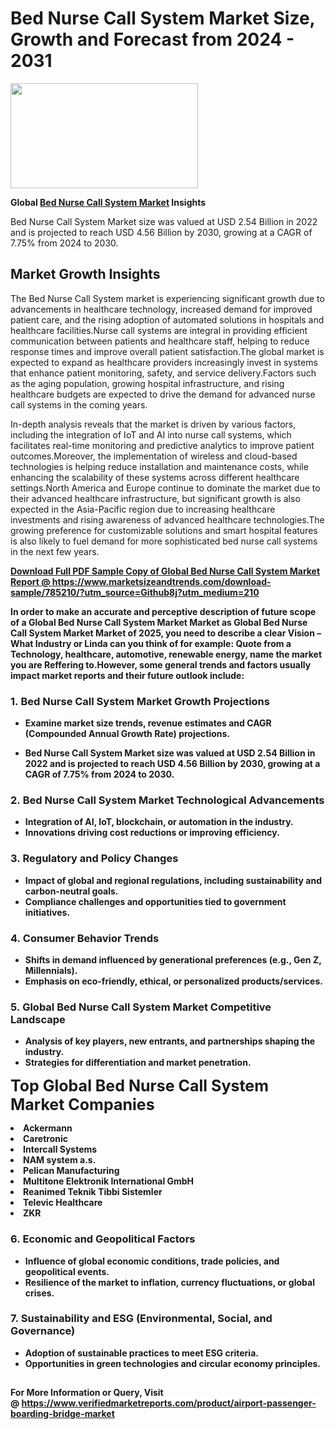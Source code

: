 <H1>Bed Nurse Call System Market Size, Growth and Forecast from 2024 - 2031</H1><img class="aligncenter size-medium wp-image-584254" src="https://thirdeyenews.in/wp-content/uploads/2024/09/Global-Market-Research-300x168.jpeg" alt="" width="300" height="168" /><p><strong>Global&nbsp;<a href="https://www.marketsizeandtrends.com/download-sample/785210/?utm_source=Github8j?utm_medium=210">Bed Nurse Call System Market</a> Insights</strong></p><p>Bed Nurse Call System Market size was valued at USD 2.54 Billion in 2022 and is projected to reach USD 4.56 Billion by 2030, growing at a CAGR of 7.75% from 2024 to 2030.</p><p><h2>Market Growth Insights</h2> <p>The Bed Nurse Call System market is experiencing significant growth due to advancements in healthcare technology, increased demand for improved patient care, and the rising adoption of automated solutions in hospitals and healthcare facilities.Nurse call systems are integral in providing efficient communication between patients and healthcare staff, helping to reduce response times and improve overall patient satisfaction.The global market is expected to expand as healthcare providers increasingly invest in systems that enhance patient monitoring, safety, and service delivery.Factors such as the aging population, growing hospital infrastructure, and rising healthcare budgets are expected to drive the demand for advanced nurse call systems in the coming years.</p> <p><strong><a href="#"></a></strong></p> <p>In-depth analysis reveals that the market is driven by various factors, including the integration of IoT and AI into nurse call systems, which facilitates real-time monitoring and predictive analytics to improve patient outcomes.Moreover, the implementation of wireless and cloud-based technologies is helping reduce installation and maintenance costs, while enhancing the scalability of these systems across different healthcare settings.North America and Europe continue to dominate the market due to their advanced healthcare infrastructure, but significant growth is also expected in the Asia-Pacific region due to increasing healthcare investments and rising awareness of advanced healthcare technologies.The growing preference for customizable solutions and smart hospital features is also likely to fuel demand for more sophisticated bed nurse call systems in the next few years.<p><strong><a href="#"></p><p><span class=""><strong>Download Full PDF Sample Copy of Global Bed Nurse Call System Market Report</strong> @ <a href="https://www.marketsizeandtrends.com/download-sample/785210/?utm_source=Github8j?utm_medium=210" target="_blank">https://www.marketsizeandtrends.com/download-sample/785210/?utm_source=Github8j?utm_medium=210</a></span></p><p>In order to make an accurate and perceptive description of future scope of a Global&nbsp;Bed Nurse Call System Market Market as Global&nbsp;Bed Nurse Call System Market Market of 2025, you need to describe a clear Vision &ndash; What Industry or Linda can you think of for example: Quote from a Technology, healthcare, automotive, renewable energy, name the market you are Reffering to.However, some general trends and factors usually impact market reports and their future outlook include:</p><h3>1.&nbsp;<strong>Bed Nurse Call System Market Growth Projections</strong></h3><ul><li>Examine market size trends, revenue estimates and CAGR (Compounded Annual Growth Rate) projections.</li><li><p>Bed Nurse Call System Market size was valued at USD 2.54 Billion in 2022 and is projected to reach USD 4.56 Billion by 2030, growing at a CAGR of 7.75% from 2024 to 2030.</p></li></ul><h3>2.&nbsp;<strong>Bed Nurse Call System Market Technological Advancements</strong></h3><ul><li>Integration of AI, IoT, blockchain, or automation in the industry.</li><li>Innovations driving cost reductions or improving efficiency.</li></ul><h3>3.&nbsp;<strong>Regulatory and Policy Changes</strong></h3><ul><li>Impact of global and regional regulations, including sustainability and carbon-neutral goals.</li><li>Compliance challenges and opportunities tied to government initiatives.</li></ul><h3>4.&nbsp;<strong>Consumer Behavior Trends</strong></h3><ul><li>Shifts in demand influenced by generational preferences (e.g., Gen Z, Millennials).</li><li>Emphasis on eco-friendly, ethical, or personalized products/services.</li></ul><h3>5.&nbsp;<strong>Global Bed Nurse Call System Market Competitive Landscape</strong></h3><ul><li>Analysis of key players, new entrants, and partnerships shaping the industry.</li><li>Strategies for differentiation and market penetration.</li></ul><p data-pm-slice="1 1 []"><span style="color: inherit; font-family: inherit; font-size: 25px;">Top Global Bed Nurse Call System Market Companies</span></p><div class="" data-test-id=""><p><li>Ackermann</li><li> Caretronic</li><li> Intercall Systems</li><li> NAM system a.s.</li><li> Pelican Manufacturing</li><li> Multitone Elektronik International GmbH</li><li> Reanimed Teknik Tibbi Sistemler</li><li> Televic Healthcare</li><li> ZKR</li></p></div><h3>6.&nbsp;<strong>Economic and Geopolitical Factors</strong></h3><ul><li>Influence of global economic conditions, trade policies, and geopolitical events.</li><li>Resilience of the market to inflation, currency fluctuations, or global crises.</li></ul><h3>7.&nbsp;<strong>Sustainability and ESG (Environmental, Social, and Governance)</strong></h3><ul><li>Adoption of sustainable practices to meet ESG criteria.</li><li>Opportunities in green technologies and circular economy principles.</li></ul><h2><strong style="font-size: 14px;">For More Information or Query, Visit @&nbsp;</strong><a style="background-color: #ffffff; font-size: 14px;" href="https://www.marketsizeandtrends.com/report/bed-nurse-call-system-market/" target="_blank">https://www.verifiedmarketreports.com/product/airport-passenger-boarding-bridge-market</a></h2>